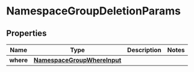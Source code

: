 

# NamespaceGroupDeletionParams


## Properties

Name | Type | Description | Notes
------------ | ------------- | ------------- | -------------
**where** | [**NamespaceGroupWhereInput**](NamespaceGroupWhereInput.md) |  | 




